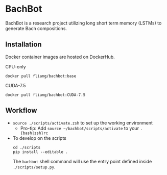 # BachBot
BachBot is a research project utilizing long short term memory (LSTMs)
to generate Bach compositions.

## Installation

Docker container images are hosted on DockerHub.

CPU-only
```
docker pull fliang/bachbot:base
```

CUDA-7.5
```
docker pull fliang/bachbot:CUDA-7.5
```

## Workflow

* `source ./scripts/activate.zsh` to set up the working environment
	* Pro-tip: Add `source ~/bachbot/scripts/activate` to your `.{bash|zsh}rc`
* To develop on the scripts
	```
	cd ./scripts
	pip install --editable .
	```
	The `bachbot` shell command will use the entry
	point defined inside `./scripts/setup.py`.
